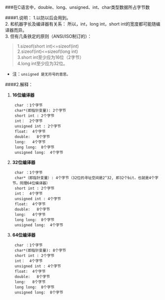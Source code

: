###在C语言中，double、long、unsigned、int、char类型数据所占字节数

####1.说明：
1.以防以后会用到。	
2. 和机器字长及编译器有关系：
所以，int，long int，short int的宽度都可能随编译器而异。	
3. 但有几条铁定的原则（ANSI/ISO制订的）：
> 1.sizeof(short int)<=sizeof(int)	
> 2.sizeof(int)<=sizeof(long int)	
> 3.short int至少应为16位（2字节）	
> 4.long int至少应为32位。

- 注：`unsigned 是无符号的意思。`

####2.解释：

1. **16位编译器**

		char ：1个字节
		char*(即指针变量): 2个字节
		short int : 2个字节
		int：  2个字节
		unsigned int : 2个字节
		float:  4个字节
		double:   8个字节
		long:   4个字节
		long long:  8个字节
		unsigned long:  4个字节


2. **32位编译器**

		char ：1个字节
		char*（即指针变量）: 4个字节（32位的寻址空间是2^32, 即32个bit，也就是4个字节。同理64位编译器）
		short int : 2个字节
		int：  4个字节
		unsigned int : 4个字节
		float:  4个字节
		double:   8个字节
		long:   4个字节
		long long:  8个字节
		unsigned long:  4个字节

3. **64位编译器**

		char ：1个字节
		char*(即指针变量): 8个字节
		short int : 2个字节
		int：  4个字节
		unsigned int : 4个字节
		float:  4个字节
		double:   8个字节
		long:   8个字节
		long long:  8个字节
		unsigned long:  8个字节